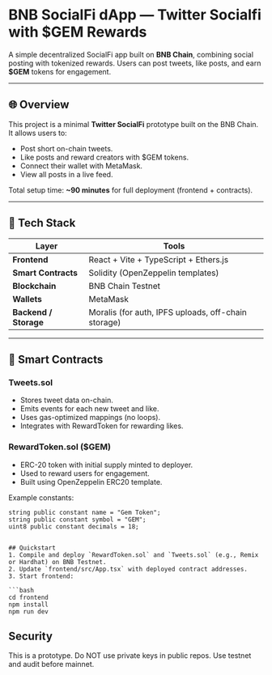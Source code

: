 # BNB SocialFi dApp — Twitter Socialfi with $GEM Rewards

A simple decentralized SocialFi app built on **BNB Chain**, combining social posting with tokenized rewards.
Users can post tweets, like posts, and earn **$GEM** tokens for engagement.

---

## 🌐 Overview

This project is a minimal **Twitter SocialFi** prototype built on the BNB Chain.
It allows users to:
- Post short on-chain tweets.
- Like posts and reward creators with $GEM tokens.
- Connect their wallet with MetaMask.
- View all posts in a live feed.

Total setup time: **~90 minutes** for full deployment (frontend + contracts).

---

## 🧰 Tech Stack

| Layer | Tools |
|-------|-------|
| **Frontend** | React + Vite + TypeScript + Ethers.js |
| **Smart Contracts** | Solidity (OpenZeppelin templates) |
| **Blockchain** | BNB Chain Testnet |
| **Wallets** | MetaMask |
| **Backend / Storage** | Moralis (for auth, IPFS uploads, off-chain storage) |

---

## 💎 Smart Contracts

### Tweets.sol
- Stores tweet data on-chain.
- Emits events for each new tweet and like.
- Uses gas-optimized mappings (no loops).
- Integrates with RewardToken for rewarding likes.

### RewardToken.sol ($GEM)
- ERC-20 token with initial supply minted to deployer.
- Used to reward users for engagement.
- Built using OpenZeppelin ERC20 template.

Example constants:
```solidity
string public constant name = "Gem Token";
string public constant symbol = "GEM";
uint8 public constant decimals = 18;


## Quickstart
1. Compile and deploy `RewardToken.sol` and `Tweets.sol` (e.g., Remix or Hardhat) on BNB Testnet.
2. Update `frontend/src/App.tsx` with deployed contract addresses.
3. Start frontend:

```bash
cd frontend
npm install
npm run dev
```

## Security
This is a prototype. Do NOT use private keys in public repos. Use testnet and audit before mainnet.
